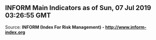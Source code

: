 ## INFORM Main Indicators as of Sun, 07 Jul 2019 03:26:55 GMT

Source: **INFORM (Index For Risk Management) - http://www.inform-index.org**